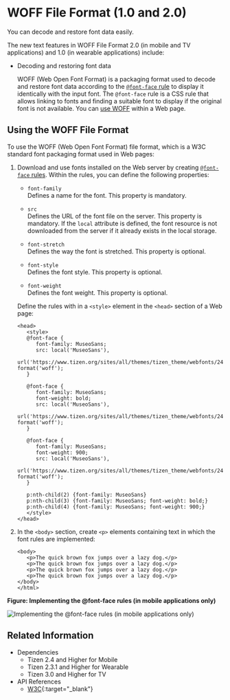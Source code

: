 # WOFF File Format (1.0 and 2.0)

You can decode and restore font data easily.

The new text features in WOFF File Format 2.0 (in mobile and TV applications) and 1.0 (in wearable applications) include:

- Decoding and restoring font data

  WOFF (Web Open Font Format) is a packaging format used to decode and restore font data according to the [`@font-face` rule](http://www.w3.org/TR/2013/CR-css-fonts-3-20131003/#font-face-rule) to display it identically with the input font. The `@font-face` rule is a CSS rule that allows linking to fonts and finding a suitable font to display if the original font is not available. You can [use WOFF](#using-the-woff-file-format) within a Web page. 

## Using the WOFF File Format

To use the WOFF (Web Open Font Format) file format, which is a W3C standard font packaging format used in Web pages:

1. Download and use fonts installed on the Web server by creating [`@font-face` rules](http://www.w3.org/TR/2013/CR-css-fonts-3-20131003/#font-face-rule). Within the rules, you can define the following properties:

   - `font-family`  
   Defines a name for the font. This property is mandatory.
   
   - `src`  
   Defines the URL of the font file on the server. This property is mandatory. If the `local` attribute is defined, the font resource is not downloaded from the server if it already exists in the local storage.

   - `font-stretch`  
   Defines the way the font is stretched. This property is optional.
   
   - `font-style`  
   Defines the font style. This property is optional.
   
   - `font-weight`  
   Defines the font weight. This property is optional.
   
   Define the rules with in a `<style>` element in the `<head>` section of a Web page:

   ```
   <head>
      <style>
      @font-face {
         font-family: MuseoSans;
         src: local('MuseoSans'),
              url('https://www.tizen.org/sites/all/themes/tizen_theme/webfonts/244CBE_1_0.woff') format('woff');
      }

      @font-face {
         font-family: MuseoSans;
         font-weight: bold;
         src: local('MuseoSans'),
              url('https://www.tizen.org/sites/all/themes/tizen_theme/webfonts/244CBE_0_0.woff') format('woff');
      }

      @font-face {
         font-family: MuseoSans;
         font-weight: 900;
         src: local('MuseoSans'),
              url('https://www.tizen.org/sites/all/themes/tizen_theme/webfonts/244CBE_2_0.woff') format('woff');
      }

      p:nth-child(2) {font-family: MuseoSans}
      p:nth-child(3) {font-family: MuseoSans; font-weight: bold;}
      p:nth-child(4) {font-family: MuseoSans; font-weight: 900;}
      </style>
   </head>
   ```

2. In the `<body>` section, create `<p>` elements containing text in which the font rules are implemented:

   ```
   <body>
      <p>The quick brown fox jumps over a lazy dog.</p>
      <p>The quick brown fox jumps over a lazy dog.</p>
      <p>The quick brown fox jumps over a lazy dog.</p>
      <p>The quick brown fox jumps over a lazy dog.</p>
   </body>
   </html>
   ```

**Figure: Implementing the @font-face rules (in mobile applications only)**

![Implementing the @font-face rules (in mobile applications only)](./media/font_face.png)

## Related Information
* Dependencies
  - Tizen 2.4 and Higher for Mobile
  - Tizen 2.3.1 and Higher for Wearable
  - Tizen 3.0 and Higher for TV
* API References
  - [W3C](https://www.w3.org/TR/WOFF/){:target="_blank"}
